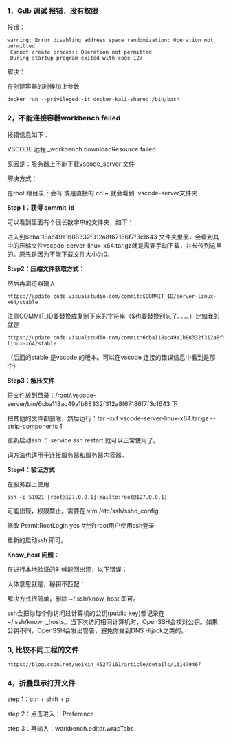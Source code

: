 ### 1，Gdb 调试 报错，没有权限

报错：

~~~shell
warning: Error disabling address space randomization: Operation not permitted
 Cannot create process: Operation not permitted
 During startup program exited with code 127
~~~

解决：

在创建容器的时候加上参数

~~~shell
docker run --privileged -it docker-kali-shared /bin/bash
~~~

### 2，不能连接容器workbench failed

报错信息如下：

VSCODE 远程 _workbench.downloadResource failed

原因是：服务器上不能下载vscode_server 文件

解决方式：

在root 跟目录下会有 或是直接的 cd ~ 就会看到 .vscode-server文件夹

**Step 1：获得 commit-id**

可以看到里面有个很长数字串的文件夹，如下：

进入到6cba118ac49a1b88332f312a8f67186f7f3c1643 文件夹里面，会看到其中的压缩文件vscode-server-linux-x64.tar.gz就是需要手动下载，并长传到这里的。原先是因为不能下载文件大小为0.

**Step2：压缩文件获取方式：**

然后再浏览器输入

~~~
https://update.code.visualstudio.com/commit:$COMMIT_ID/server-linux-x64/stable  
~~~

注意COMMIT_ID要替换成复制下来的字符串（$也要替换别忘了。。。。）比如我的就是

~~~
https://update.code.visualstudio.com/commit:6cba118ac49a1b88332f312a8f67186f7f3c1643/server-linux-x64/stable
~~~

（后面的stable 是vscode 的版本。可以在vscode 连接的错误信息中看到是那个）

**Step3：解压文件**

将文件放到目录：/root/.vscode-server/bin/6cba118ac49a1b88332f312a8f67186f7f3c1643 下

把其他的文件都删除，然后运行：tar -xvf vscode-server-linux-x64.tar.gz --strip-components 1

重新启动ssh ： service ssh restart 就可以正常使用了。

词方法也适用于连接服务器和服务器内容器。

**Step4：验证方式**

在服务器上使用 

~~~shell
ssh –p 51021 [root@127.0.0.1](mailto:root@127.0.0.1) 
~~~

可能出现，权限禁止。需要在 vim /etc/ssh/sshd_config 

修改 PermitRootLogin yes #允许root用户使用ssh登录

重新的启动ssh 即可。

**Know_host 问题：**

在进行本地验证的时候能回出现，以下错误：

大体意思就是，秘钥不匹配：

解决方式很简单，删除 ~/.ssh/know_host 即可。

ssh会把你每个你访问过计算机的公钥(public key)都记录在~/.ssh/known_hosts。当下次访问相同计算机时，OpenSSH会核对公钥。如果公钥不同，OpenSSH会发出警告，避免你受到DNS Hijack之类的。

### 3, 比较不同工程的文件

~~~shell
https://blog.csdn.net/weixin_45277161/article/details/131479467
~~~

### 4，折叠显示打开文件

step 1：ctrl + shift + p 

step 2：点击进入： Preference

step 3：再输入：workbench.editor.wrapTabs

